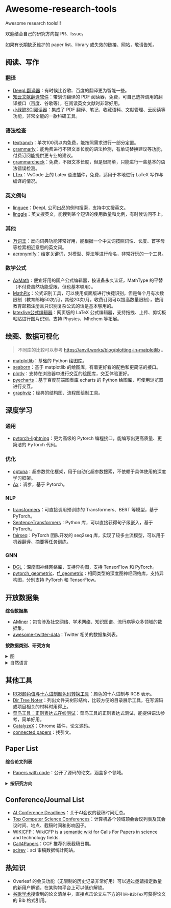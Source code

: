 # Awesome-research-tools

Awesome research tools!!!

欢迎结合自己的研究方向提 PR、Issue。

如果有长期缺乏维护的 paper list、library 或失效的链接、网站，敬请告知。

## 阅读、写作

### 翻译

- [DeepL翻译器](https://www.deepl.com/translator)：有时候比谷歌、百度的翻译更为智能一些。
- [知云文献翻译软件](https://www.yuque.com/xtranslator/zy/gga6xa)：带划词翻译的 PDF 阅读器，免费，可自己选择调用的翻译接口（百度、谷歌等），在阅读英文文献时非常好用。
- [小绿鲸SCI阅读器](https://www.xljsci.com)：集成了 PDF 翻译、笔记、收藏语料、文献管理、云阅读等功能，非常全能的一款科研工具。

### 语法检查

- [textranch](https://textranch.com/)：单次100词以内免费，能按照需求进行一部分定置。
- [grammarly](https://app.grammarly.com/)：能免费进行不限文本长度的语法检测，有单词替换建议等功能，付费订阅能提供更专业的建议。
- [grammarcheck](https://www.nounplus.net/grammarcheck/)：免费，不限文本长度，但是很简单，只能进行一些基本的语法错误检测。
- [LTex](https://marketplace.visualstudio.com/items?itemName=valentjn.vscode-ltex)：VsCode 上的 Latex 语法插件，免费，适用于本地进行 LaTeX 写作与编译的情况。

### 英文例句

- [linguee](https://cn.linguee.com)：DeepL 公司出品的例句搜索，支持中文搜英文。
- [linggle](https://linggle.com/)：英文搜英文，能搜到某个短语的使用数量和比例，有时候访问不上。

### 其他

- [万词王](https://wantwords.thunlp.org/)：反向词典功能非常好用，能根据一个中文词按照词性、长度、首字母等检索相近意思的英文词。
- [acronymify](http://acronymify.com/search?q)：给定关键词，对模型、算法等进行命名，非常好玩的一个工具。

### 数学公式

- [AxMath](https://www.amyxun.com/)：便宜好用的国产公式编辑器，按设备永久认证，MathType 的平替（不付费虽然功能受限，但也基本够用）。
- [MathPix](https://mathpix.com/)：公式识别工具，可以使用桌面版进行快捷识别，但是每个月有次数限制（教育邮箱50次/月，其他20次/月，收费订阅可以提高数量限制），使用教育邮箱注册且只识别复杂公式的话是基本够用的。
- [latexlive公式编辑器](https://www.latexlive.com/home)：网页版的 LaTeX 公式编辑器，支持拖拽、上传、剪切板粘贴进行图片识别，支持 Physics、Mhchem 等拓展。

## 绘图、数据可视化

> 不同库的比较可以参考 https://anvil.works/blog/plotting-in-matplotlib 。

- [matplotlib](https://matplotlib.org/)：基础的 Python 绘图库。
- [seaborn](https://seaborn.pydata.org/)：基于 matplotlib 的绘图库，有着更好看的配色和更简洁的接口。
- [plotly](https://plotly.com/)：支持在浏览器中进行交互的绘图库，交互体验更好。
- [pyecharts](https://pyecharts.org/)：基于百度前端图表库 echarts 的 Python 绘图库，可使用浏览器进行交互。
- [graphviz](https://graphviz.org/)：经典的结构图、流程图绘制工具。

## 深度学习

### 通用

- [pytorch-lightning](https://www.pytorchlightning.ai/)：更为高级的 Pytorch 编程接口，能编写出更高质量、更简洁的 PyTorch 代码。

### 优化

- [optuna](optuna.org)：超参数优化框架，用于自动化超参数搜索，不依赖于具体使用的深度学习框架。
- [Ax](https://ax.dev/)：调参，基于 Pytorch。

### NLP

- [transformers](https://huggingface.co/docs/transformers/index)：可直接调用预训练的 Transformers、BERT 等模型，基于 PyTorch。
- [SentenceTransformers](https://www.sbert.net)：Python 库，可以直接获得句子级嵌入，基于 PyTorch。
- [fairseq](https://github.com/pytorch/fairseq)：PyTorch 团队开发的 seq2seq 库，实现了较多主流模型，可以用于机器翻译、摘要等任务训练。

### GNN

- [DGL](https://www.dgl.ai/)：深度图神经网络库，支持异构图，支持 TensorFlow 和 PyTorch。
- [pytorch_geometric]()、[tf_geometric](https://github.com/CrawlScript/tf_geometric)：相同类型的深度图神经网络库，支持异构图，分别支持 PyTorch 和 TensorFlow。

## 开放数据集

**综合数据集**

- [AMiner](https://www.aminer.cn/data/?nav=openData)：包含涉及社交网络、学术网络、知识图谱、流行病等众多领域的数据集。
- [awesome-twitter-data](https://github.com/shaypal5/awesome-twitter-data)：Twitter 相关的数据集列表。

**按数据类别、研究方向**

<details><summary>图</summary><p>

- [Open Academic Graph (OAG)](https://www.microsoft.com/en-us/research/project/open-academic-graph/)：微软提供的包含微软学术网络和 AMiner 中学术网络的学术网络图。
- [SNAP](http://snap.stanford.edu/data/index.html)：斯坦福大型网络数据集集合。
  

</p></details>

<details><summary>自然语言</summary><p>

- [the open parallel corpus](https://opus.nlpl.eu/)：一个网络翻译文本集合，包含的语言种类和领域都非常多。
- [Statistical Machine Translation](https://www.statmt.org/)：国际机器翻译大赛，每年都会放出很多较为权威的数据集，使用广泛，认可度高。但局限是内容几乎都是新闻领域，语系较多是印欧系语言。

</p></details>



## 其他工具

- [RGB颜色值与十六进制颜色码转换工具](https://www.sioe.cn/yingyong/yanse-rgb-16/)：颜色的十六进制与 RGB 表示。
- [Dir Tree Noter](https://dir.yardtea.cc/)：列出文件夹树形结构，比较方便的目录展示工具，在写源码或项目相关的材料时用得上。
- [菜鸟工具：正则表达式在线测试](https://c.runoob.com/front-end/854/)：菜鸟工具的正则表达式测试，能提供语法参考，简单好用。
- [CatalyzeX](https://chrome.google.com/webstore/detail/aiml-papers-with-code-eve/aikkeehnlfpamidigaffhfmgbkdeheil?hl=zh-CN)：Chrome 插件，论文源码。
- [connected papers](https://www.connectedpapers.com/)：找引文。

## Paper List

**综合论文列表**

- [Papers with code](https://paperswithcode.com/)：公开了源码的论文，涵盖多个领域。

<details><summary><strong>按研究方向</strong></summary><p>

- 图强化学习：[Graph Reinforcement Learning Papers](https://github.com/SunQingYun1996/Graph-Reinforcement-Learning-Papers)。
- GNN：[Must-read papers on GNN](https://github.com/thunlp/GNNPapers)。
- 图表示学习（图嵌入）：[Must-read papers on NRL/NE](https://github.com/thunlp/NRLPapers)、[awesome-network-embedding](https://github.com/chihming/awesome-network-embedding)、[Representation-Learning-on-Heterogeneous-Graph](https://github.com/Jhy1993/Representation-Learning-on-Heterogeneous-Graph)。
- 信息传播（影响传播）预测：[Paper List of Information Diffusion Prediction](https://github.com/albertyang33/DiffusionPapers)、[Paper List of Deep Learning-based Information Diffusion Modeling](https://github.com/ChenNed/Awesome-DL-Information-Cascades-Modleing)。
- 社交网络影响力最大化：[awesome-influence-maximization-papers](https://github.com/geopanag/awesome-influence-maximization-papers)。
- 推荐系统：[Must-read papers on Recommender System](https://github.com/hongleizhang/RSPapers)。
- 机器翻译：[Machine Translation Reading List](https://github.com/THUNLP-MT/MT-Reading-List)。
- 知识蒸馏：[awesome-knowledge-distillation](https://github.com/dkozlov/awesome-knowledge-distillation)
- 图自监督学习：[Awesome Self-Supervised Learning for Graphs](https://github.com/SXKDZ/awesome-self-supervised-learning-for-graphs)
- 自监督学习：[awesome-self-supervised-learning](https://github.com/jason718/awesome-self-supervised-learning)
- 图对比学习框架：[PyGCL](https://github.com/GraphCL/PyGCL)

</p></details>

## Conference/Journal List

- [AI Conference Deadlines](https://aideadlin.es/?sub=ML,CV,NLP,RO,SP,DM)：关于AI会议的截稿时间汇总。
- [Top Computer Science Conferences](https://research.com/conference-rankings/computer-science)：计算机各个领域顶会会议列表及其会议时间、地点、截稿时间和影响因子。
- [WIKICFP](http://www.wikicfp.com/cfp/)：WikiCFP is a [semantic wiki](http://en.wikipedia.org/wiki/Semantic_wiki) for Calls For Papers in science and technology fields.
- [Call4Papers](http://123.57.137.208/ccf/ccf-1.jsp)：CCF 推荐列表截稿日期。
- [scirev](https://scirev.org/reviews/nature-communications/?author_id=34152743&event_source=timeline&source=timeline&dt_dapp=1)：sci 审稿数据统计网站。

## 热知识

- Overleaf 的会员功能（无限制的历史记录非常好用）可以通过邀请指定数量的新用户解锁，在某购物平台上可以低价解锁。
- [谷歌学术](https://scholar.google.com/)搜索到的论文清单中，直接点击论文左下方的`引用`-`BibTex`可获得论文的 Bib 格式引用。

